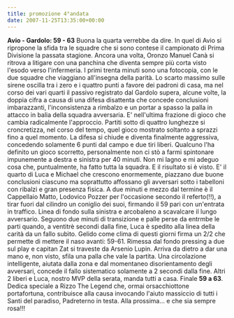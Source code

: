 ```yaml
---
title: promozione 4°andata
date: 2007-11-25T13:35:00+00:00
---
```

**Avio - Gardolo: 59 - 63** Buona la quarta verrebbe da dire. In quel di Avio si ripropone la sfida tra le squadre che si sono contese il campionato di Prima Divisione la passata stagione. Ancora una volta, Oronzo Manuel Canà si ritrova a litigare con una panchina che diventa sempre più corta visto l'esodo verso l'infermeria. I primi trenta minuti sono una fotocopia, con le due squadre che viaggiano all'insegna della parità. Lo scarto massimo sulle sirene oscilla tra i zero e i quattro punti a favore dei padroni di casa, ma nel corso dei vari quarti il passivo registrato dal Gardolo supera, alcune volte, la doppia cifra a causa di una difesa disattenta che concede conclusioni imbarazzanti, l'inconsistenza a rimbalzo e un portar a spasso la palla in attacco in balia della squadra avversaria. E' nell'ultima frazione di gioco che cambia radicalmente l'approccio. Partiti sotto di quattro lunghezze si croncretizza, nel corso del tempo, quel gioco mostrato soltanto a sprazzi fino a quel momento. La difesa si chiude e diventa finalmente aggressiva, concedendo solamente 6 punti dal campo e due tiri liberi. Qualcuno l'ha definito un gioco scorretto, personalmente non ci stò a farmi spintonare impunemente a destra e sinistra per 40 minuti. Non mi lagno e mi adeguo cosa che, puntualmente, ha fatto tutta la squadra. E il risultato si è visto. E' il quarto di Luca e Michael che crescono enormemente, piazzano due buone conclusioni ciascuno ma soprattutto affossano gli avversari sotto i tabelloni con ribalzi e gran presenza fisica. A due minuti e mezzo dal termine è il Cappellaio Matto, Lodovico Pozzer per l'occasione secondo il referto(!!), a tirar fuori dal cilindro un coniglio dei suoi, firmando il 59 pari con un'entrata in traffico. Linea di fondo sulla sinistra e arcobaleno a scavalcare il lungo avversario. Seguono due minuti di transizione e palle perse da entrmbe le parti quando, a ventitrè secondi dalla fine, Luca è spedito alla linea della carità da un fallo subìto. Gelido come clima di questi giorni firma un 2/2 che permette di mettere il naso avanti: 59-61. Rimessa dal fondo pressing a due sul play e capitan Zat si traveste da Arsenio Lupin. Arriva da dietro a dar una mano e, non visto, sfila una palla che vale la partita. Una circolazione intelligente, aiutata dalla zona e dal momentaneo disorientamento degli avversari, concede il fallo sistematico solamente a 2 secondi dalla fine. Altri 2 liberi e Luca, nostro MVP della serata, manda tutti a casa. Finale **59 a 63**. Dedica speciale a Rizzo The Legend che, ormai orsacchiottone portafortuna, contribuisce alla causa invocando l'aiuto massiccio di tutti i Santi del paradiso, Padreterno in testa. Alla prossima… e che sia sempre rosa!!!